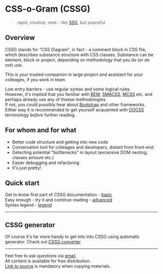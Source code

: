 # CSS-o-Gram (CSSG)
> rapid, intuitive, neat - like [SSG](http://en.wikipedia.org/wiki/Steyr_SSG_69), but peaceful

## Overview

CSSG stands for "CSS Diagram", in fact - a comment block in CSS file, which describes substance structure with CSS classes. Substance can be element, block or project, depending on methodology that you do (or _do not_) use.

This is your trusted companion in large project and assistant for your colleages, if you work in team.

Low entry barriers - use regular syntax and some logical rules.  
However, it's implied that you familiar with [BEM](http://ru.bem.info/method/), [SMACSS](http://smacss.com/), [MCSS](https://github.com/operatino/MCSS) etc. and perhaps already use any of theese methodologies.  
If not, you could possibly hear about [Bootstrap](http://twitter.github.io/bootstrap/) and other frameworks.  
Either way it is recommended to get yourself acquainted with [OOCSS](http://oocss.org/) terminology _before_ further reading.

## For whom and for what

* Better code structure and getting into new code
* Conversation tool for colleages and developers, distant from front-end
* Detecting potential "bottlenecks" in layout (excessive DOM nesting, classes amount etc.)
* Easier debugging and refactoring
* It's just pretty!

## Quick start

Get to know first part of CSSG documentation - [basic](https://github.com/CSSG/css-o-gram/blob/master/basic.md)  
Easy enough - try it and continue reading - [advanced](https://github.com/CSSG/css-o-gram/blob/master/advanced.md)  
Syntax legend - [legend](https://github.com/CSSG/css-o-gram/blob/master/legend.md)

-----

## CSSG generator

Of course it's far more handy to get into into CSSG using automatic generator.
Check out [CSSG converter](https://github.com/CSSG/css-o-gram_tool)

-----

Feel free to ask questions via [email](mailto:stewiekillsloiss@gmail.com).  
All content is available for free distribution.  
[Link to source](https://github.com/CSSG/css-o-gram) is mandatory when copying materials.
